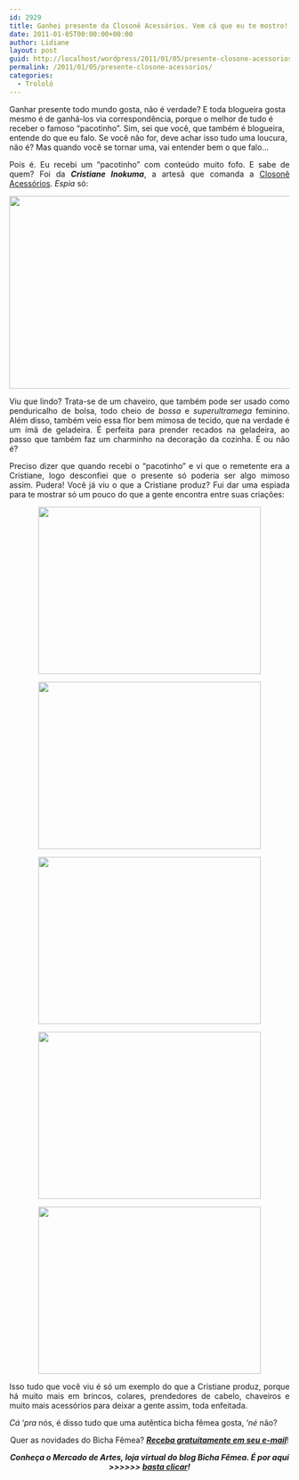 ```yaml
---
id: 2929
title: Ganhei presente da Closonê Acessórios. Vem cá que eu te mostro!
date: 2011-01-05T00:00:00+00:00
author: Lidiane
layout: post
guid: http://localhost/wordpress/2011/01/05/presente-closone-acessorios/
permalink: /2011/01/05/presente-closone-acessorios/
categories:
  - Trololó
---
```

Ganhar presente todo mundo gosta, não é verdade? E toda blogueira gosta mesmo é de ganhá-los via correspondência, porque o melhor de tudo é receber o famoso “pacotinho”. Sim, sei que você, que também é blogueira, entende do que eu falo. Se você não for, deve achar isso tudo uma loucura, não é? Mas quando você se tornar uma, vai entender bem o que falo…

<p style="text-align: justify;">
  Pois é. Eu recebi um “pacotinho” com conteúdo muito fofo. E sabe de quem? Foi da <strong><em>Cristiane Inokuma</em></strong>, a artesã que comanda a <a href="http://closone.blogspot.com/" target="_blank">Closonê Acessórios</a>. <em>Espia</em> só:
</p>

<!--more-->

<p style="text-align: center;">
  <a href="http://www.trololodemulher.com.br/blog/wp-content/uploads/2010/12/Chaveiro.jpg"><img class="alignnone size-full wp-image-5665" title="Chaveiro" src="http://www.trololodemulher.com.br/blog/wp-content/uploads/2010/12/Chaveiro.jpg" alt="" width="518" height="346" /></a>
</p>

<p style="text-align: justify;">
  Viu que lindo? Trata-se de um chaveiro, que também pode ser usado como penduricalho de bolsa, todo cheio de <em>bossa</em> e <em>superultramega</em> feminino. Além disso, também veio essa flor bem mimosa de tecido, que na verdade é um ímã de geladeira. É perfeita para prender recados na geladeira, ao passo que também faz um charminho na decoração da cozinha. É ou não é?
</p>

<p style="text-align: justify;">
  Preciso dizer que quando recebi o “pacotinho” e vi que o remetente era a Cristiane, logo desconfiei que o presente só poderia ser algo mimoso assim. Pudera! Você já viu o que a Cristiane produz? Fui dar uma espiada para te mostrar só um pouco do que a gente encontra entre suas criações:
</p>

<p style="text-align: center;">
  <a href="http://www.trololodemulher.com.br/blog/wp-content/uploads/2010/12/colar.jpg"><img class="alignnone size-full wp-image-5668" title="colar" src="http://www.trololodemulher.com.br/blog/wp-content/uploads/2010/12/colar.jpg" alt="" width="400" height="300" /></a>
</p>

<p style="text-align: center;">
  <a href="http://www.trololodemulher.com.br/blog/wp-content/uploads/2010/12/brinco-4.jpg"><img class="alignnone size-full wp-image-5664" title="brinco 4" src="http://www.trololodemulher.com.br/blog/wp-content/uploads/2010/12/brinco-4.jpg" alt="" width="400" height="300" /></a>
</p>

<p style="text-align: center;">
  <a href="http://www.trololodemulher.com.br/blog/wp-content/uploads/2010/12/brinco-2.jpg"><img class="alignnone size-full wp-image-5663" title="brinco 2" src="http://www.trololodemulher.com.br/blog/wp-content/uploads/2010/12/brinco-2.jpg" alt="" width="400" height="300" /></a>
</p>

<p style="text-align: center;">
  <a href="http://www.trololodemulher.com.br/blog/wp-content/uploads/2010/12/brinco3.jpg"><img class="alignnone size-full wp-image-5662" title="brinco3" src="http://www.trololodemulher.com.br/blog/wp-content/uploads/2010/12/brinco3.jpg" alt="" width="400" height="300" /></a>
</p>

<p style="text-align: center;">
  <a href="http://www.trololodemulher.com.br/blog/wp-content/uploads/2010/12/brinco.jpg"><img class="alignnone size-full wp-image-5661" title="brinco" src="http://www.trololodemulher.com.br/blog/wp-content/uploads/2010/12/brinco.jpg" alt="" width="400" height="300" /></a>
</p>

<p style="text-align: justify;">
  Isso tudo que você viu é só um exemplo do que a Cristiane produz, porque há muito mais em brincos, colares, prendedores de cabelo, chaveiros e muito mais acessórios para deixar a gente assim, toda enfeitada. 
</p>

<p style="text-align: justify;">
  <em>Cá</em> ‘<em>pra</em> nós, é disso tudo que uma autêntica bicha fêmea gosta, ‘<em>né</em> não?
</p>

<p style="text-align: center;">
  Quer as novidades do Bicha Fêmea? <strong><em><a href="http://feedburner.google.com/fb/a/mailverify?uri=blogbichafemea&loc=pt_BR">Receba gratuitamente em seu e-mail</a></em></strong>!
</p>

<p style="text-align: center;">
  <strong><em>Conheça o Mercado de Artes, loja virtual do blog Bicha Fêmea. É por aqui >>>>>> </em><a href="http://www.trololodemulher.com.br/loja/"><em>basta clicar</em></a><em>!</em></strong>
</p>